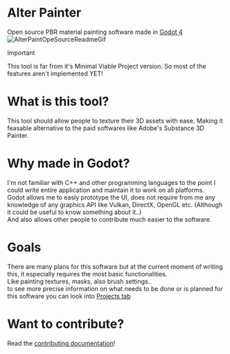 # Alter Painter
Open source PBR material painting software made in <a href="https://github.com/godotengine/godot">Godot 4</a>
![AlterPaintOpeSourceReadmeGif](https://github.com/user-attachments/assets/c7738ee3-bc07-4fe8-9994-521aab7f7579)
> [!IMPORTANT]  
> This tool is far from it's Minimal Viable Project version. So most of the features aren't implemented YET!
# What is this tool?
This tool should allow people to texture their 3D assets with ease. Making it feasable alternative to the paid softwares like Adobe's Substance 3D Painter.
# Why made in Godot?
I'm not familiar with C++ and other programming languages to the point I could write entire application and maintain it to work on all platforms.
<br>Godot allows me to easly prototype the UI, does not require from me any knowledge of any graphics API like Vulkan, DirectX, OpenGL etc. (Although it could be useful to know something about it..)
<br>And also allows other people to contribute much easier to the software.
# Goals
There are many plans for this software but at the current moment of writing this, it especially requires the most basic functionalities.
<br>Like painting textures, masks, also brush settings.. 
<br> to see more precise information on what needs to be done or is planned for this software you can look into <a href="https://github.com/orgs/PrismBytesDEV/projects/2">Projects tab</a>
# Want to contribute?
Read the <a href="CONTRIBUTING.md">contributing documentation</a>!
